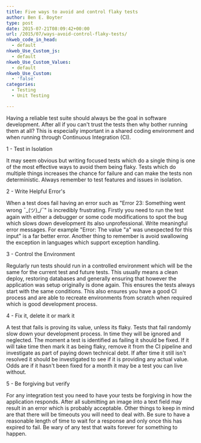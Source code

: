 ```yaml
---
title: Five ways to avoid and control flaky tests
author: Ben E. Boyter
type: post
date: 2015-07-21T08:09:42+00:00
url: /2015/07/ways-avoid-control-flaky-tests/
nkweb_code_in_head:
  - default
nkweb_Use_Custom_js:
  - default
nkweb_Use_Custom_Values:
  - default
nkweb_Use_Custom:
  - 'false'
categories:
  - Testing
  - Unit Testing

---
```

Having a reliable test suite should always be the goal in software development. After all if you can't trust the tests then why bother running them at all? This is especially important in a shared coding environment and when running through Continuous Integration (CI).


1 - Test in Isolation

It may seem obvious but writing focused tests which do a single thing is one of the most effective ways to avoid them being flaky. Tests which do multiple things increases the chance for failure and can make the tests non deterministic. Always remember to test features and issues in isolation.

2 - Write Helpful Error's

When a test does fail having an error such as "Error 23: Something went wrong ¯\_(ツ)_/¯" is incredibly frustrating. Firstly you need to run the test again with either a debugger or some code modifications to spot the bug which slows down development its also unprofessional. Write meaningful error messages. For example "Error: The value "a" was unexpected for this input" is a far better error. Another thing to remember is avoid swallowing the exception in languages which support exception handling.

3 - Control the Environment

Regularly run tests should run in a controlled environment which will be the same for the current test and future tests. This usually means a clean deploy, restoring databases and generally ensuring that however the application was setup originally is done again. This ensures the tests always start with the same conditions. This also ensures you have a good CI process and are able to recreate environments from scratch when required which is good development process.

4 - Fix it, delete it or mark it

A test that fails is proving its value, unless its flaky. Tests that fail randomly slow down your development process. In time they will be ignored and neglected. The moment a test is identified as failing it should be fixed. If it will take time then mark it as being flaky, remove it from the CI pipeline and investigate as part of paying down technical debt. If after time it still isn't resolved it should be investigated to see if it is providing any actual value. Odds are if it hasn't been fixed for a month it may be a test you can live without.

5 - Be forgiving but verify

For any integration test you need to have your tests be forgiving in how the application responds. After all submitting an image into a text field may result in an error which is probably acceptable. Other things to keep in mind are that there will be timeouts you will need to deal with. Be sure to have a reasonable length of time to wait for a response and only once this has expired to fail. Be wary of any test that waits forever for something to happen.
